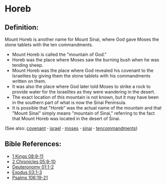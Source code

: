 # Horeb #

## Definition: ##

Mount Horeb is another name for Mount Sinai, where God gave Moses the stone tablets with the ten commandments.

* Mount Horeb is called the "mountain of God."
* Horeb was the place where Moses saw the burning bush when he was tending sheep.
* Mount Horeb was the place where God revealed his covenant to the Israelites by giving them the stone tablets with his commandments written on them.
* It was also the place where God later told Moses to strike a rock to provide water for the Israelites as they were wandering in the desert.
* The exact location of this mountain is not known, but it may  have been in the southern part of what is now the Sinai Peninsula.
* It is possible that "Horeb" was the actual name of the mountain and that "Mount Sinai" simply means "mountain of Sinai," referring to the fact that Mount Horeb was located in the desert of Sinai.

(See also: [covenant](../kt/covenant.md) **·** [israel](../other/israel.md) **·** [moses](../other/moses.md) **·** [sinai](../other/sinai.md) **·** [tencommandments](../other/tencommandments.md))

## Bible References: ##

* [1 Kings 08:9-11](https://door43.org/en/bible/notes/1ki/08/09)
* [2 Chronicles 05:9-10](https://door43.org/en/bible/notes/2ch/05/09)
* [Deuteronomy 01:1-2](https://door43.org/en/bible/notes/deu/01/01)
* [Exodus 03:1-3](https://door43.org/en/bible/notes/exo/03/01)
* [Psalms 106:19-21](https://door43.org/en/bible/notes/psa/106/019)

